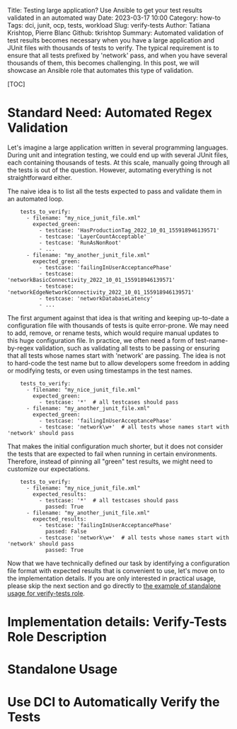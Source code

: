 Title: Testing large application? Use Ansible to get your test results validated in an automated way
Date: 2023-03-17 10:00
Category: how-to
Tags: dci, junit, ocp, tests, workload
Slug: verify-tests
Author: Tatiana Krishtop, Pierre Blanc
Github: tkrishtop
Summary: Automated validation of test results becomes necessary when you have a large application and JUnit files with thousands of tests to verify. The typical requirement is to ensure that all tests prefixed by 'network' pass, and when you have several thousands of them, this becomes challenging. In this post, we will showcase an Ansible role that automates this type of validation.

[TOC]

# Standard Need: Automated Regex Validation

Let's imagine a large application written in several programming languages. During unit and integration testing, we could end up with several JUnit files, each containing thousands of tests. At this scale, manually going through all the tests is out of the question. However, automating everything is not straightforward either.

The naive idea is to list all the tests expected to pass and validate them in an automated loop.

        tests_to_verify:
          - filename: "my_nice_junit_file.xml"
            expected_green:
              - testcase: 'HasProductionTag_2022_10_01_155918946139571'
              - testcase: 'LayerCountAcceptable'
              - testcase: 'RunAsNonRoot'
              - ...
          - filename: "my_another_junit_file.xml"
            expected_green:
              - testcase: 'failingInUserAcceptancePhase'
              - testcase: 'networkBasicConnectivity_2022_10_01_155918946139571'
              - testcase: 'networkEdgeNetworkConnectivity_2022_10_01_155918946139571'
              - testcase: 'networkDatabaseLatency'
              - ...

The first argument against that idea is that writing and keeping up-to-date a configuration file with thousands of tests is quite error-prone. We may need to add, remove, or rename tests, which would require manual updates to this huge configuration file. In practice, we often need a form of test-name-by-regex validation, such as validating all tests to be passing or ensuring that all tests whose names start with 'network' are passing. The idea is not to hard-code the test name but to allow developers some freedom in adding or modifying tests, or even using timestamps in the test names.

        tests_to_verify:
          - filename: "my_nice_junit_file.xml"
            expected_green:
              - testcase: '*'  # all testcases should pass
          - filename: "my_another_junit_file.xml"
            expected_green:
              - testcase: 'failingInUserAcceptancePhase'
              - testcase: 'network\w+'  # all tests whose names start with 'network' should pass

That makes the initial configuration much shorter, but it does not consider the tests that are expected to fail when running in certain environments. Therefore, instead of pinning all "green" test results, we might need to customize our expectations.

        tests_to_verify:
          - filename: "my_nice_junit_file.xml"
            expected_results:
              - testcase: '*'  # all testcases should pass
                passed: True
          - filename: "my_another_junit_file.xml"
            expected_results:
              - testcase: 'failingInUserAcceptancePhase'
                passed: False
              - testcase: 'network\w+'  # all tests whose names start with 'network' should pass
                passed: True

Now that we have technically defined our task by identifying a configuration file format with expected results that is convenient to use, let's move on to the implementation details. If you are only interested in practical usage, please skip the next section and go directly to [the example of standalone usage for verify-tests role](verify-tests#standalone-usage).

# Implementation details: Verify-Tests Role Description

# Standalone Usage

# Use DCI to Automatically Verify the Tests

